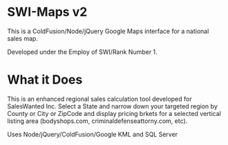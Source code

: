 # SWI-Maps v2
This is a ColdFusion/Node/jQuery Google Maps interface for a national sales map.

Developed under the Employ of SWI/Rank Number 1.


# What it Does
This is an enhanced regional sales calculation tool developed for SalesWanted Inc.
Select a State and narrow down your targeted region by County or City or ZipCode and display pricing brkets for a selected
vertical listing area (bodyshops.com, criminaldefenseattorny.com, etc).

Uses Node/jQuery/ColdFusion/Google KML and SQL Server